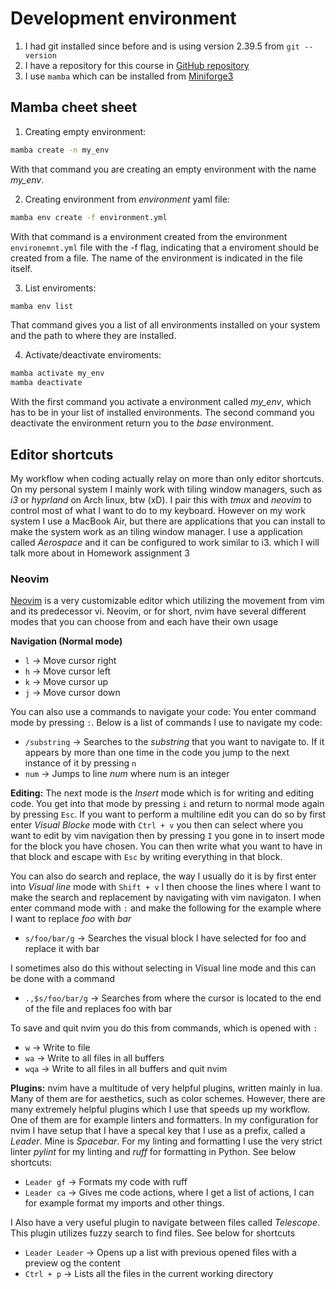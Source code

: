 # Development environment

1. I had git installed since before and is using version 2.39.5 from `git --version` 
2. I have a repository for this course in [GitHub repository](https://github.com/richarderikjohansson/software_development_for_researchers)
3. I use `mamba` which can be installed from [Miniforge3](https://github.com/conda-forge/miniforge)


## Mamba cheet sheet

1. Creating empty environment:
```bash
mamba create -n my_env
```
With that command you are creating an empty environment with the name *my_env*.

2. Creating environment from *environment* yaml file:
```bash
mamba env create -f environment.yml
```
With that command is a environment created from the environment `environemnt.yml` file with the -f
flag, indicating that a enviroment should be created from a file. The name of the environment is
indicated in the file itself.

3. List enviroments:
```bash
mamba env list
```
That command gives you a list of all environments installed on your system and the path to where
they are installed.

4. Activate/deactivate enviroments:
```bash
mamba activate my_env
mamba deactivate
```
With the first command you activate a environment called *my_env*, which has to be in your list of
installed environments. The second command you deactivate the environment return you to the *base*
environment.

## Editor shortcuts

My workflow when coding actually relay on more than only editor shortcuts. On my personal system I
mainly work with tiling window managers, such as *i3* or *hyprland* on Arch linux, btw (xD). I pair
this with *tmux* and *neovim* to control most of what I want to do to my keyboard. However on my work
system I use a MacBook Air, but there are applications that you can install to make the system work
as an tiling window manager. I use a application called *Aerospace* and it can be configured to
work similar to i3. which I will talk more about in Homework assignment 3


### Neovim

[Neovim](https://neovim.io/) is a very customizable editor which utilizing the movement from vim and
its predecessor vi. Neovim, or for short, nvim have several different modes that you can choose from
and each have their own usage

**Navigation (Normal mode)**

* `l` $\rightarrow$ Move cursor right
* `h` $\rightarrow$ Move cursor left 
* `k` $\rightarrow$ Move cursor up 
* `j` $\rightarrow$ Move cursor down 

You can also use a commands to navigate your code: You enter command mode by pressing `:`. Below is
a list of commands I use to navigate my code:

* `/substring` $\rightarrow$ Searches to the *substring* that you want to navigate to. If it appears
  by more than one time in the code you jump to the next instance of it by pressing `n`
* `num` $\rightarrow$ Jumps to line *num* where num is an integer

**Editing:**
The next mode is the *Insert* mode which is for writing and editing code. You get into that mode by
pressing `i` and return to normal mode again by pressing `Esc`. If you want to perform a multiline
edit you can do so by first enter *Visual Blocke* mode with `Ctrl + v` you then can select where you
want to edit by vim navigation then by pressing `I` you gone in to insert mode for the block you
have chosen. You can then write what you want to have in that block and escape with `Esc` by writing
everything in that block.

You can also do search and replace, the way I usually do it is by first enter into *Visual line*
mode with `Shift + v` I then choose the lines where I want to make the search and replacement by
navigating with vim navigaton. I when enter command mode with `:` and make the following for the
example where I want to replace *foo* with *bar*

* `s/foo/bar/g` $\rightarrow$ Searches the visual block I have selected for foo and replace it with
  bar

I sometimes also do this without selecting in Visual line mode and this can be done with a command

* `.,$s/foo/bar/g` $\rightarrow$ Searches from where the cursor is located to the end of the file
and replaces foo with bar 

To save and quit nvim you do this from commands, which is opened with `:`

* `w` $\rightarrow$ Write to file
* `wa` $\rightarrow$ Write to all files in all buffers
* `wqa` $\rightarrow$ Write to all files in all buffers and quit nvim

**Plugins:**
nvim have a multitude of very helpful plugins, written mainly in lua. Many of them are for aesthetics,
such as color schemes. However, there are many extremely helpful plugins which I use that speeds up
my workflow. One of them are for example linters and formatters. In my configuration for nvim I have
setup that I have a specal key that I use as a prefix, called a *Leader*. Mine is *Spacebar*.
For my linting and formatting I use the very strict linter *pylint* for my linting and *ruff* for formatting
in Python. See below shortcuts:

* `Leader gf` $\rightarrow$ Formats my code with ruff
* `Leader ca` $\rightarrow$ Gives me code actions, where I get a list of actions, I can for
  example format my imports and other things.

I Also have a very useful plugin to navigate between files called *Telescope*. This plugin utilizes
fuzzy search to find files. See below for shortcuts

* `Leader Leader` $\rightarrow$ Opens up a list with previous opened files with a preview og the
content
* `Ctrl + p` $\rightarrow$ Lists all the files in the current working directory
